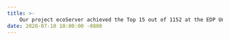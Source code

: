 ```yaml
---
title: >-
    Our project ecoServer achieved the Top 15 out of 1152 at the EDP University Challenge Competition. <a href="https://www.lasige.pt/lasige-team-at-the-top-15-edp-university-challenge/" target="_blank">Read more <i class="fas fa-angle-double-right"></i></a>
date: 2020-07-10 10:00:00 -0800
---
```

